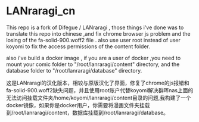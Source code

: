 # LANraragi_cn
This repo is a fork of Difegue / LANraragi , those things i've done was to translate this repo into chinese ,and fix chrome browser js problem and the losing of the fa-solid-900.woff2 file . also use user root  instead of user koyomi to fix the access permissions of the content folder. 

also i've build a docker image , if you are a user of docker ,you need to mount your comic folder to "/root/lanraragi/content" directory, and the database folder to "/root/lanraragi/database" directory.

这是LANraragi的汉化版本，相较与原版汉化了界面，修复了chrome的js报错和fa-solid-900.woff2缺失问题，并且使用root账户代替koyomi解决群晖nas上面的无法访问挂载文件夹/home/koyomi/lanraragi/content目录的问题,我构建了一个docker镜像，如果你是docker用户，你需要将漫画文件夹挂载到/root/lanraragi/content，数据库挂载到/root/lanraragi/database。
